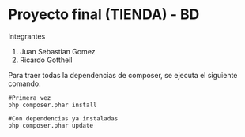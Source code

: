 # Proyecto final (TIENDA) - BD

Integrantes

1. Juan Sebastian Gomez
2. Ricardo Gottheil

Para traer todas la dependencias de composer, se ejecuta el siguiente comando:
```
#Primera vez
php composer.phar install 

#Con dependencias ya instaladas
php composer.phar update 
```
